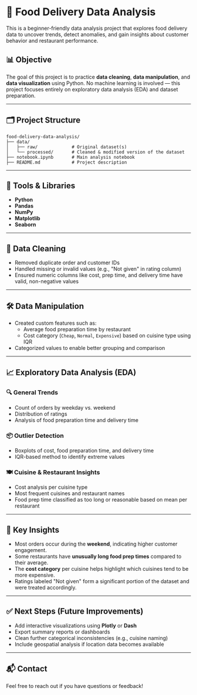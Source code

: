# 🍔 Food Delivery Data Analysis

This is a beginner-friendly data analysis project that explores food delivery data to uncover trends, detect anomalies, and gain insights about customer behavior and restaurant performance.

## 📊 Objective

The goal of this project is to practice **data cleaning**, **data manipulation**, and **data visualization** using Python. No machine learning is involved — this project focuses entirely on exploratory data analysis (EDA) and dataset preparation.

---

## 🗂️ Project Structure

```
food-delivery-data-analysis/
├── data/
│   ├── raw/             # Original dataset(s)
│   └── processed/       # Cleaned & modified version of the dataset
├── notebook.ipynb       # Main analysis notebook
├── README.md            # Project description
```

---

## 🧰 Tools & Libraries

- **Python**
- **Pandas**
- **NumPy**
- **Matplotlib**
- **Seaborn**

---

## 🧼 Data Cleaning

- Removed duplicate order and customer IDs
- Handled missing or invalid values (e.g., "Not given" in rating column)
- Ensured numeric columns like cost, prep time, and delivery time have valid, non-negative values

---

## 🛠️ Data Manipulation

- Created custom features such as:
  - Average food preparation time by restaurant
  - Cost category (`Cheap`, `Normal`, `Expensive`) based on cuisine type using IQR
- Categorized values to enable better grouping and comparison

---

## 📈 Exploratory Data Analysis (EDA)

### 🔍 General Trends
- Count of orders by weekday vs. weekend
- Distribution of ratings
- Analysis of food preparation time and delivery time

### 📦 Outlier Detection
- Boxplots of cost, food preparation time, and delivery time
- IQR-based method to identify extreme values

### 🍽️ Cuisine & Restaurant Insights
- Cost analysis per cuisine type
- Most frequent cuisines and restaurant names
- Food prep time classified as too long or reasonable based on mean per restaurant

---

## 📌 Key Insights

- Most orders occur during the **weekend**, indicating higher customer engagement.
- Some restaurants have **unusually long food prep times** compared to their average.
- The **cost category** per cuisine helps highlight which cuisines tend to be more expensive.
- Ratings labeled "Not given" form a significant portion of the dataset and were treated accordingly.

---

## ✅ Next Steps (Future Improvements)

- Add interactive visualizations using **Plotly** or **Dash**
- Export summary reports or dashboards
- Clean further categorical inconsistencies (e.g., cuisine naming)
- Include geospatial analysis if location data becomes available

---

## 📬 Contact

Feel free to reach out if you have questions or feedback!
